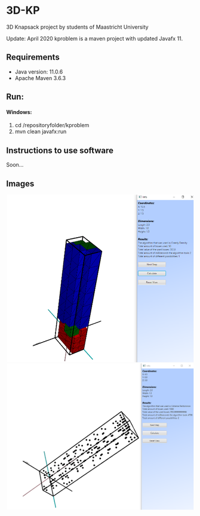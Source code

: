 # 3D-KP
3D Knapsack project by students of Maastricht University 

Update: April 2020
kproblem is a maven project with updated Javafx 11.

## Requirements

- Java version: 11.0.6
- Apache Maven 3.6.3 

## Run:
#### Windows:

1. cd /repositoryfolder/kproblem
2. mvn clean javafx:run

## Instructions to use software
 Soon...
## Images
<p align="center">
<img src="https://raw.githubusercontent.com/Noixas/3D-KP/master/images/Knapsack%20problem%20example%201.png" width="500">
<img src="https://raw.githubusercontent.com/Noixas/3D-KP/master/images/Kp-extreme-points.png" width="500">
</p>


